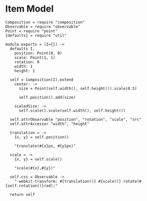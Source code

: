 Item Model
==========

    Composition = require "composition"
    Observable = require "observable"
    Point = require "point"
    {defaults} = require "util"

    module.exports = (I={}) ->
      defaults I,
        position: Point(0, 0)
        scale: Point(1, 1)
        rotation: 0
        width: 1
        height: 1

      self = Composition(I).extend
        center: ->
          size = Point(self.width(), self.height()).scale(0.5)

          self.position().add(size)

        scaledSize: ->
          self.scale().scale(self.width(), self.height())

      self.attrObservable "position", "rotation", "scale", "src"
      self.attrAccessor "width", "height"

      translation = ->
        {x, y} = self.position()

        "translate(#{x}px, #{y}px)"

      scale = ->
        {x, y} = self.scale()
        
        "scale(#{x},#{y})"

      self.css = Observable ->
        "-webkit-transform: #{translation()} #{scale()} rotate(#{self.rotation()}rad);"

      return self
